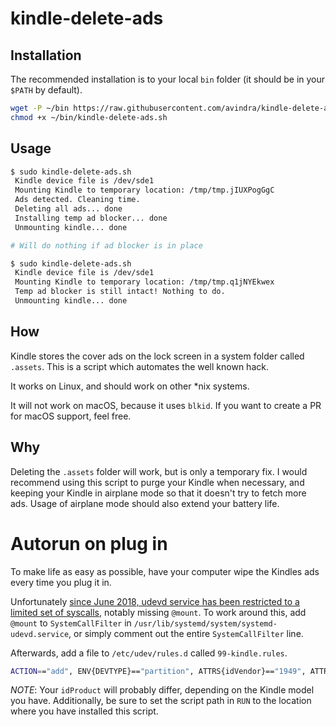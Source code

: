 # kindle-delete-ads

## Installation

The recommended installation is to your local `bin` folder (it should be in your `$PATH` by default).

```bash
wget -P ~/bin https://raw.githubusercontent.com/avindra/kindle-delete-ads/master/kindle-delete-ads.sh
chmod +x ~/bin/kindle-delete-ads.sh
```

## Usage

```bash
$ sudo kindle-delete-ads.sh
 Kindle device file is /dev/sde1
 Mounting Kindle to temporary location: /tmp/tmp.jIUXPogGgC
 Ads detected. Cleaning time.
 Deleting all ads... done
 Installing temp ad blocker... done
 Unmounting kindle... done

# Will do nothing if ad blocker is in place

$ sudo kindle-delete-ads.sh
 Kindle device file is /dev/sde1
 Mounting Kindle to temporary location: /tmp/tmp.q1jNYEkwex
 Temp ad blocker is still intact! Nothing to do.
 Unmounting kindle... done
```

## How

Kindle stores the cover ads on the lock screen in a system folder called `.assets`. This is a script which automates the well known hack.

It works on Linux, and should work on other \*nix systems.

It will not work on macOS, because it uses `blkid`. If you want to create a PR for macOS support, feel free.


## Why

Deleting the `.assets` folder will work, but is only a temporary fix. I would recommend using this script to purge your Kindle when necessary, and keeping your Kindle in airplane mode so that it doesn't try to fetch more ads. Usage of airplane mode should also extend your battery life.


# Autorun on plug in

To make life as easy as possible, have your computer wipe the Kindles ads every time you plug it in.

Unfortunately [since June 2018, udevd service has been restricted to a limited set of syscalls](https://github.com/systemd/systemd/commit/ee8f26180d01e3ddd4e5f20b03b81e5e737657ae#r143372255), notably missing `@mount`. To work around this, add `@mount` to `SystemCallFilter` in `/usr/lib/systemd/system/systemd-udevd.service`, or simply comment out the entire `SystemCallFilter` line.

Afterwards, add a file to `/etc/udev/rules.d` called `99-kindle.rules`.

```sh
ACTION=="add", ENV{DEVTYPE}=="partition", ATTRS{idVendor}=="1949", ATTRS{idProduct}=="0004", RUN+="/home/avindra/bin/kindle-delete-ads.sh '%E{DEVNAME}'"
```

*NOTE*: Your `idProduct` will probably differ, depending on the Kindle model you have. Additionally, be sure to set the script path in `RUN` to the location where you have installed this script.
